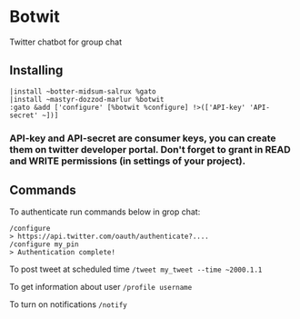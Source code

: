 # Botwit
Twitter chatbot for group chat

## Installing 

```
|install ~botter-midsum-salrux %gato
|install ~mastyr-dozzod-marlur %botwit
:gato &add ['configure' [%botwit %configure] !>(['API-key' 'API-secret' ~])]
```

### API-key and API-secret are consumer keys, you can create them on twitter developer portal. Don't forget to grant in READ and WRITE permissions (in settings of your project).

## Commands 

To authenticate run commands below in grop chat:

````
/configure
> https://api.twitter.com/oauth/authenticate?....
/configure my_pin
> Authentication complete!
````

To post tweet at scheduled time 
`/tweet my_tweet --time ~2000.1.1`

To get information about user
`/profile username`

To turn on notifications
`/notify`
